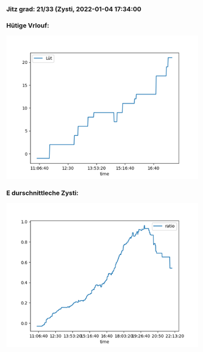 ### Jitz grad: 21/33 (Zysti, 2022-01-04 17:34:00

### Hütige Vrlouf:
![Graph](Today.png)

### E durschnittleche Zysti:
![Graph](Zysti.png)